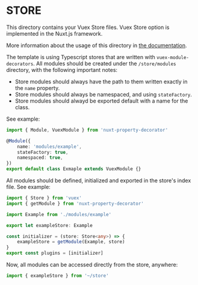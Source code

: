 # STORE

This directory contains your Vuex Store files.
Vuex Store option is implemented in the Nuxt.js framework.

More information about the usage of this directory in [the documentation](https://nuxtjs.org/guide/vuex-store).

The template is using Typescript stores that are written with `vuex-module-decorators`. All modules should be created under the `/store/modules` directory, with the following important notes:

- Store modules should always have the path to them written exactly in the `name` property.
- Store modules should always be namespaced, and using `stateFactory`.
- Store modules should alwayd be exported default with a name for the class.

See example:

```ts
import { Module, VuexModule } from 'nuxt-property-decorator'

@Module({
	name: 'modules/example',
	stateFactory: true,
	namespaced: true,
})
export default class Exmaple extends VuexModule {}
```

All modules should be defined, initialized and exported in the store's index file.
See example:

```ts
import { Store } from 'vuex'
import { getModule } from 'nuxt-property-decorator'

import Example from './modules/example'

export let exampleStore: Example

const initializer = (store: Store<any>) => {
	exampleStore = getModule(Example, store)
}
export const plugins = [initializer]
```

Now, all modules can be accessed directly from the store, anywhere:

```ts
import { exampleStore } from '~/store'
```
